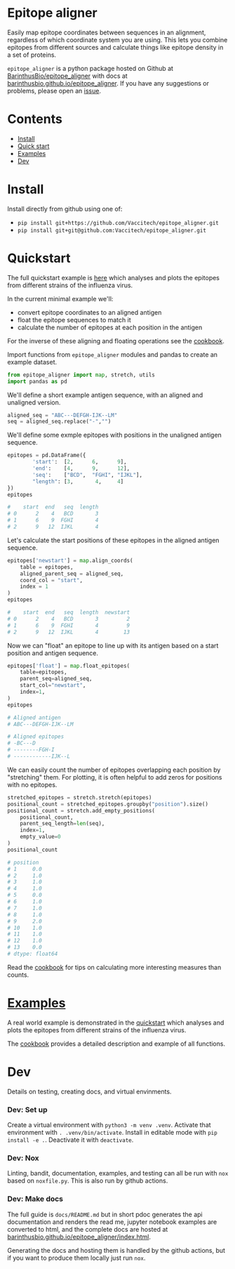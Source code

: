 # Epitope aligner
Easily map epitope coordinates between sequences in an alignment,
regardless of which coordinate system you are using.
This lets you combine epitopes from different sources and calculate
things like epitope density in a set of proteins.

`epitope_aligner` is a python package hosted on Github at
[BarinthusBio/epitope_aligner](github.com/BarinthusBio/epitope_aligner)
with docs at [barinthusbio.github.io/epitope_aligner](barinthusbio.github.io/epitope_aligner/index.html).
If you have any suggestions or problems, please open an [issue](github.com/BarinthusBio/epitope_aligner/issues).

# Contents
- [Install](#install)
- [Quick start](#quickstart)
- [Examples](#examples)
- [Dev](#dev)

# Install
Install directly from github using one of:
- `pip install git+https://github.com/Vaccitech/epitope_aligner.git`
- `pip install git+git@github.com:Vaccitech/epitope_aligner.git`

# Quickstart
The full quickstart example is [here](epitope_aligner/examples/quickstart.html) which analyses and plots the epitopes from different strains of the influenza virus.

In the current minimal example we'll:
- convert epitope coordinates to an aligned antigen
- float the epitope sequences to match it
- calculate the number of epitopes at each position in the antigen

For the inverse of these aligning and floating operations
see the [cookbook](epitope_aligner/examples/cookbook.html).

Import functions from `epitope_aligner` modules and pandas to create
an example dataset.
```python
from epitope_aligner import map, stretch, utils
import pandas as pd
```

We'll define a short example antigen sequence, with an aligned
and unaligned version.
```python
aligned_seq = "ABC---DEFGH-IJK--LM"
seq = aligned_seq.replace("-","")
```

We'll define some exmple epitopes with positions in the unaligned antigen sequence.
```python
epitopes = pd.DataFrame({
        'start':  [2,      6,      9],
        'end':    [4,      9,      12],
        'seq':    ["BCD",  "FGHI", "IJKL"],
        "length": [3,       4,     4]
})
epitopes
```
```python
#    start  end   seq  length
# 0      2    4   BCD       3
# 1      6    9  FGHI       4
# 2      9   12  IJKL       4
```

Let's calculate the start positions of these epitopes in the aligned
antigen sequence.
```python
epitopes['newstart'] = map.align_coords(
    table = epitopes,
    aligned_parent_seq = aligned_seq,
    coord_col = "start",
    index = 1
)
epitopes
```
```python
#    start  end   seq  length  newstart
# 0      2    4   BCD       3         2
# 1      6    9  FGHI       4         9
# 2      9   12  IJKL       4        13
```

Now we can "float" an epitope to line up with its antigen based on a start position and antigen sequence.
```python
epitopes['float'] = map.float_epitopes(
    table=epitopes,
    parent_seq=aligned_seq,
    start_col="newstart",
    index=1,
)
epitopes
```
```python
# Aligned antigen
# ABC---DEFGH-IJK--LM

# Aligned epitopes
# -BC---D
# --------FGH-I
# ------------IJK--L
```

We can easily count the number of epitopes overlapping each position
by "stretching" them. For plotting, it is often helpful to add zeros
for positions with no epitopes.
```python
stretched_epitopes = stretch.stretch(epitopes)
positional_count = stretched_epitopes.groupby("position").size()
positional_count = stretch.add_empty_positions(
    positional_count,
    parent_seq_length=len(seq),
    index=1,
    empty_value=0
)
positional_count
```
```python
# position
# 1     0.0
# 2     1.0
# 3     1.0
# 4     1.0
# 5     0.0
# 6     1.0
# 7     1.0
# 8     1.0
# 9     2.0
# 10    1.0
# 11    1.0
# 12    1.0
# 13    0.0
# dtype: float64
```
Read the [cookbook](epitope_aligner/examples/cookbook.html#Stretch-epitopes) for tips on calculating more interesting measures than counts.

# [Examples](epitope_aligner/examples.html)
A real world example is demonstrated in the [quickstart](epitope_aligner/examples/quickstart.html) which analyses and plots the epitopes from different strains of the influenza virus.

The [cookbook](epitope_aligner/examples/cookbook.html) provides a detailed description and example of all functions.

# Dev
Details on testing, creating docs, and virtual envinments.

### Dev: Set up
Create a virtual environment with `python3 -m venv .venv`.
Activate that environment with `. .venv/bin/activate`.
Install in editable mode with `pip install -e .`.
Deactivate it with `deactivate`.

### Dev: Nox
Linting, bandit, documentation, examples, and testing can all be run with
`nox` based on `noxfile.py`. This is also run by github actions.

### Dev: Make docs
The full guide is `docs/README.md` but in short pdoc generates the
api documentation and renders the read me, jupyter notebook examples
are converted to html, and the complete docs are hosted at [barinthusbio.github.io/epitope_aligner/index.html](barinthusbio.github.io/epitope_aligner/index.html).

Generating the docs and hosting them is handled by the github actions, but
if you want to produce them locally just run `nox`.
